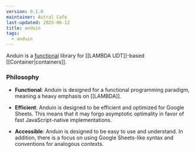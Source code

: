 ```yaml
---
version: 0.1.0
maintainer: Astral Café
last-updated: 2025-06-12
title: anduin
tags:
  - anduin
---
```


Anduin is a [functional](https://en.wikipedia.org/wiki/Functional_programming) library for [[LAMBDA UDT]]-based [[Container|containers]].

### Philosophy

- **Functional**: Anduin is designed for a functional programming paradigm, meaning a heavy emphasis on [[LAMBDA]].

- **Efficient**: Anduin is designed to be efficient and optimized for Google Sheets. This means that it may forgo asymptotic optimality in favor of fast JavaScript-native implementations.

- **Accessible**: Anduin is designed to be easy to use and understand. In addition, there is a focus on using Google Sheets-like syntax and conventions for analogous contexts.

